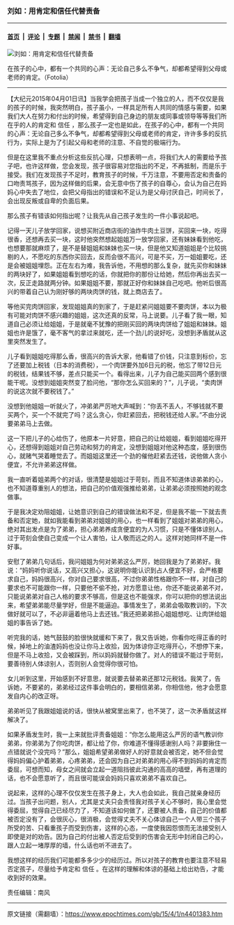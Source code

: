 ### 刘如：用肯定和信任代替责备

---

#### [首页](../../../..?n4401383) &nbsp;|&nbsp; [评论](../../../../../epoch-comment?n4401383) &nbsp;|&nbsp; [专题](../../../../../epoch-special?n4401383) &nbsp;|&nbsp; [禁闻](../../../../../epoch-news?n4401383) &nbsp;|&nbsp; [禁书](../../../../../books?n4401383) &nbsp;|&nbsp; [翻墙](https://github.com/gfw-breaker/nogfw/blob/master/README.md?n4401383)


<div><img alt="刘如：用肯定和信任代替责备" class="attachment-djy_600_400 size-djy_600_400 wp-post-image" src="https://i.epochtimes.com/assets/uploads/2015/04/1504010530322039-600x400.jpg"/>
<div class="caption">
 <p>
  在孩子的心中，都有一个共同的心声：无论自己多么不争气，却都希望得到父母或老师的肯定。（Fotolia）
 </p>
</div></div><hr/><div class="post_content" id="artbody" itemprop="articleBody">
 <!-- article content begin -->
 <p>
  【大纪元2015年04月01日讯】当我学会把孩子当成一个独立的人，而不仅仅是我的孩子的时候，我突然明白，孩子虽小，一样具足所有人共同的情感与需要，如果我们大人在努力和付出的时候，希望得到自己身边的朋友或同事或领导等等我们所在乎的人的肯定和
  <ok href="https://www.epochtimes.com/gb/tag/%E4%BF%A1%E4%BB%BB.html">
   信任
  </ok>
  ，那么孩子一定也是如此，在孩子的心中，都有一个共同的心声：无论自己多么不争气，却都希望得到父母或老师的肯定，许许多多的反抗行为，实际上是为了引起父母和老师的注意、不自觉的极端行为。
 </p>
 <p>
  但是在这里我不重点分析这些反抗心理，只想表明一点，将我们大人的需要给予孩子吧，也许这样做，您会发现，孩子很容易对您指出的不足，不再抵制，而是乐于接受。我们在发现孩子不足时，教育孩子的时候，千万注意，不要用否定和责备的口吻责骂孩子，因为这样做的后果，会无意中伤了孩子的自尊心，会认为自己在妈妈心中失去了地位，会把父母指出的错误和不足认为是父母讨厌自己，时间长了，会出现反叛或自卑的负面后果。
 </p>
 <p>
  那么孩子有错该如何指出呢？让我先从自己孩子发生的一件小事说起吧。
 </p>
 <p>
  记得一天儿子放学回家，说想买附近商店街的油炸牛肉土豆饼，买回来一块，吃得很香，还想再去买一块，这时他突然想起姐姐万一放学回家，还有妹妹看到他吃，也想要那就麻烦了，是不是替姐姐和妹妹也买一块，但是他又知道姐姐是个比较挑剔的人，不愿吃的东西你买回去，反而会很不高兴，可是不买，万一姐姐要吃，还是会被姐姐埋怨。正在左右为难，我告诉他，不用想的那么复杂，就先买你和妹妹的两块好了，如果姐姐看到想吃的话，你就把你的那份让给她，然后你再出去买一次，反正走路就两分钟。如果姐姐不要，那就正好你和妹妹自己吃吧。他听后很高兴的带着自己认为刚好够的两块肉饼的钱，就上商店去了。
 </p>
 <p>
  等他买完肉饼回家，发现姐姐真的到家了，于是赶紧问姐姐要不要肉饼，本以为极有可能对肉饼不感兴趣的姐姐，这次还真的反常，马上说要。儿子看了我一眼，知道自己必须让给姐姐，于是就毫不犹豫的把刚买回的两块肉饼给了姐姐和妹妹。姐姐也许是饿了，毫不客气的拿过来就吃，还一个劲儿的说好吃，没想到矛盾就从这里突然发生了。
 </p>
 <p>
  儿子看到姐姐吃得那么香，很高兴的告诉大家，他看错了价钱，只注意到标价，忘了还要加上税钱（日本的消费税），一个肉饼要外加6日元的税，他忘了带12日元的税钱，结果钱不够，差点只能买一个。看得出来，儿子为自己能买回两个感到很能干呢。没想到姐姐突然变了脸问他，“那你怎么买回来的？”，儿子说，“卖肉饼的说这次就不要税钱了。”
 </p>
 <p>
  没想到他姐姐一听就火了，冲弟弟严厉地大声喊到：“你丢不丢人，不够钱就不要买两个，买一个不就完了吗？这么贪心，你赶紧回去，把税钱还给人家。”不由分说要弟弟马上去做。
 </p>
 <p>
  这一下把儿子的心给伤了，他原本一片好意，把自己的让给姐姐，看到姐姐吃得开心，还想得到姐姐对自己劳动和努力的肯定，没想到姐姐对他这种态度，感到很伤心，就赌气哭着睡觉去了。而姐姐这里还一个劲的催他赶紧去还钱，说他做人贪小便宜，不允许弟弟这样做。
 </p>
 <p>
  我一直听着姐弟两个的对话，很清楚是姐姐过于苛刻，而且不知道体谅弟弟的心，也不知道尊重别人的想法，把自己的价值观强推给弟弟，让弟弟必须按照她的观念做事。
 </p>
 <p>
  于是我决定劝阻姐姐，让她意识到自己的错误做法和不足，但是我不能一下就去责备和否定她，就如我能看到弟弟对姐姐的用心，也一样看到了姐姐对弟弟的用心，绝对其出发点是为了弟弟，担心弟弟养成贪便宜的为人习惯，只是不懂体谅别人。过于苛刻会使自己变成一个让人害怕，让人敬而远之的人。这样对她同样不是一件好事。
 </p>
 <p>
  安慰了弟弟几句话后，我问姐姐为何对弟弟这么严厉，她回我是为了弟弟好。我说：“妈妈听你说话，又高兴又担心，这说明你能认识到占人便宜不好，会严格要求自己，妈妈很高兴，你对自己要求很高，不过你弟弟性格跟你不一样，对自己的要求也不可能跟你一样，只要他不偷不抢，对方愿意让他，你还不能说弟弟不对，只能说弟弟对自己人格的要求不够高，但是这也不能强求，你可以把你的想法说出来，希望弟弟能尽量学好，但是不能逼迫。事情发生了，弟弟会吸取教训的，下次做好就可以了，不必非逼着他马上去还钱。”我还把弟弟担心姐姐想吃、让肉饼给姐姐的事告诉了她。
 </p>
 <p>
  听完我的话，她气鼓鼓的脸很快就缓和下来了，我又告诉她，你看你吃得正香的时候，掉地上的油渣妈妈也没让你马上收拾，因为体谅你正吃得开心，不想停下来，但是不马上收拾，又会被踩到，所以妈妈就替你做了。对人的错误不能过于苛刻，要善待别人体谅别人，否则别人会觉得你很可怕。
 </p>
 <p>
  女儿听到这里，开始感到不好意思，就说要去替弟弟还那12元税钱。我笑了，告诉她，不要紧的，弟弟经过这件事会明白的，要相信弟弟，你相信他，他才会愿意发自内心的改正呀。
 </p>
 <p>
  弟弟听见了我跟姐姐说的话，很快从被窝里出来了，也不哭了，这一次矛盾就这样解决了。
 </p>
 <p>
  如果矛盾发生时，我一上来就批评责备姐姐：“你怎么能用这么严厉的语气教训你弟弟，你弟弟为了你吃肉饼，都让给了你，你难道不懂得感谢别人吗？非要揪住一点错就说个没完吗？”那么，姐姐希望弟弟做好人的好意就会被否定，她不但会觉得妈妈偏心护着弟弟，心疼弟弟，还会因为自己对弟弟的用心得不到妈妈的肯定而委屈，可想而知，母女之间就会立起一道阻挡彼此沟通的高高的墙壁，再有道理的话，也不会愿意听了，而且很可能误会妈妈只喜欢弟弟不喜欢自己。
 </p>
 <p>
  说起来，这样的心理不仅仅发生在孩子身上，大人也会如此，我自己就亲身经历过。当孩子出问题，别人，尤其是丈夫只会责怪我对孩子关心不够时，我心里会觉得委屈，觉得自己已经尽力了，不知道该如何做了，还要被人责备，自己的价值都被否定没有了，会很灰心，很消极，会觉得丈夫不关心体谅自己一个人带三个孩子所受的苦、只看重孩子而受到伤害，这样的心态，一度使我因怨恨而无法接受别人即使是对的劝告。因为自己的付出被人否定后受到的伤害会无形中封闭自己的心，跟人立起一堵厚厚的墙，什么话也听不进去了。
 </p>
 <p>
  我想这样的经历我们可能都多多少少的经历过。所以对孩子的教育也要注意不轻易否定孩子，尽量给予肯定和
  <ok href="https://www.epochtimes.com/gb/tag/%E4%BF%A1%E4%BB%BB.html">
   信任
  </ok>
  。在这样的理解和体谅的基础上给出劝告，才能收到好的效果。
 </p>
 <p>
  责任编辑：南风
 </p>
 <!-- article content end -->
 <div id="below_article_ad">
 </div>
</div>


---

原文链接（需翻墙）：https://www.epochtimes.com/gb/15/4/1/n4401383.htm